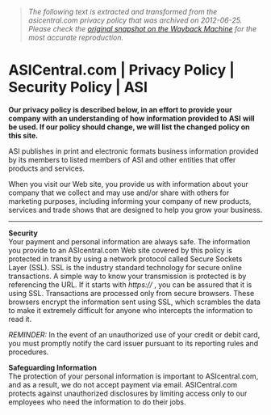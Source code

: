 > *The following text is extracted and transformed from the asicentral.com privacy policy that was archived on 2012-06-25. Please check the [original snapshot on the Wayback Machine](https://web.archive.org/web/20120625093746id_/http%3A//www.asicentral.com/privacy.aspx) for the most accurate reproduction.*

# ASICentral.com | Privacy Policy | Security Policy | ASI

**Our privacy policy is described below, in an effort to provide your company with an understanding of how information provided to** **ASI** **will be used. If our policy should change, we will list the changed policy on this site.**

ASI publishes in print and electronic formats business information provided by its members to listed members of ASI and other entities that offer products and services.

When you visit our Web site, you provide us with information about your company that we collect and may use and/or share with others for marketing purposes, including informing your company of new products, services and trade shows that are designed to help you grow your business.

* * *

**Security**  
Your payment and personal information are always safe. The information you provide to an ASIcentral.com Web site covered by this policy is protected in transit by using a network protocol called Secure Sockets Layer (SSL). SSL is the industry standard technology for secure online transactions. A simple way to know your transmission is protected is by referencing the URL. If it starts with _https://_ , you can be assured that it is using SSL. Transactions are processed only from secure browsers. These browsers encrypt the information sent using SSL, which scrambles the data to make it extremely difficult for anyone who intercepts the information to read it.

_REMINDER:_ In the event of an unauthorized use of your credit or debit card, you must promptly notify the card issuer pursuant to its reporting rules and procedures.

**Safeguarding Information**  
The protection of your personal information is important to ASIcentral.com, and as a result, we do not accept payment via email. ASICentral.com protects against unauthorized disclosures by limiting access only to our employees who need the information to do their jobs.

  

